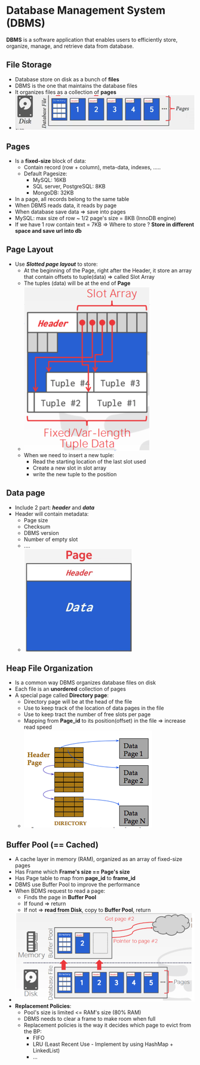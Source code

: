 # Database Management System (DBMS)

**DBMS** is a software application that enables users to efficiently store, organize, manage, and retrieve data from database.

## File Storage

- Database store on disk as a bunch of **files**
- DBMS is the one that maintains the database files
- It organizes files as a collection of **pages**
- ![Database File](/content/DatabaseFile.png)

## Pages

- Is a **fixed-size** block of data:
    - Contain record (row + column), meta-data, indexes, .....
    - Default Pagesize:
        - MySQL: 16KB
        - SQL server, PostgreSQL: 8KB
        - MongoDB: 32KB
- In a page, all records belong to the same table
- When DBMS reads data, it reads by page
- When database save data => save into pages
- MySQL: max size of row ~ 1/2 page's size = 8KB (InnoDB engine)
- If we have 1 row contain text = 7KB => Where to store ? **Store in different space and save url into db**

## Page Layout

- Use ***Slotted page layout*** to store:
    - At the beginning of the Page, right after the Header, it store an array that contain offsets to tuple(data) => called Slot Array
    - The tuples (data) will be at the end of **Page**
    - ![Page Layout](/content/PageLayout.png)
    - When we need to insert a new tuple:
        - Read the starting location of the last slot used
        - Create a new slot in slot array
        - write the new tuple to the position

## Data page

- Include 2 part: ***header*** and ***data***
- Header will contain metadata:
    - Page size
    - Checksum
    - DBMS version
    - Number of empty slot
    - ....
    - ![Data Page](/content/DataPage.png)

## Heap File Organization

- Is a common way DBMS organizes database files on disk
- Each file is an **unordered** collection of pages
- A special page called **Directory page**:
    - Directory page will be at the head of the file
    - Use to keep track of the location of data pages in the file
    - Use to keep tract the number of free slots per page
    - Mapping from **Page_id** to its position(offset) in the file => increase read speed
    - ![HeapDirectoryPage](/content/HeapDirectoryPage.png)

## Buffer Pool (== Cached)

- A cache layer in memory (RAM), organized as an array of fixed-size pages
- Has Frame which **Frame's size == Page's size**
- Has Page table to map from **page_id** to **frame_id**
- DBMS use Buffer Pool to improve the performance
- When BDMS request to read a page:
    - Finds the page in **Buffer Pool**
    - If found => return
    - If not => **read from Disk**, copy to **Buffer Pool**, return
- ![Buffer Pool](/content/BufferPool.png)
- **Replacement Policies**:
    - Pool's size is limited <= RAM's size (80% RAM)
    - DBMS needs to clear a frame to make room when full
    - Replacement policies is the way it decides which page to evict from the BP:
        - FIFO
        - LRU (Least Recent Use - Implement by using HashMap + LinkedList)
        - ...
